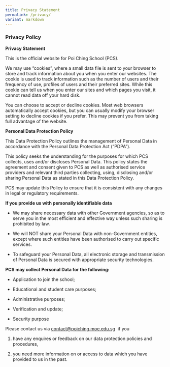 ```yaml
---
title: Privacy Statement
permalink: /privacy/
variant: markdown
---
```

### **Privacy Policy**

**Privacy Statement**

This is the official website for Poi Ching School (PCS).

We may use “cookies”, where a small data file is sent to your browser to store and track information about you when you enter our websites. The cookie is used to track information such as the number of users and their frequency of use, profiles of users and their preferred sites. While this cookie can tell us when you enter our sites and which pages you visit, it cannot read data off your hard disk.

You can choose to accept or decline cookies. Most web browsers automatically accept cookies, but you can usually modify your browser setting to decline cookies if you prefer. This may prevent you from taking full advantage of the website.

**Personal Data Protection Policy**

This Data Protection Policy outlines the management of Personal Data in accordance with the Personal Data Protection Act (“PDPA”).

This policy seeks the understanding for the purposes for which PCS collects, uses and/or discloses Personal Data. This policy states the agreement and consent given to PCS as well as authorised service providers and relevant third parties collecting, using, disclosing and/or sharing Personal Data as stated in this Data Protection Policy.

PCS may update this Policy to ensure that it is consistent with any changes in legal or regulatory requirements.

**If you provide us with personally identifiable data**

*   We may share necessary data with other Government agencies, so as to serve you in the most efficient and effective way unless such sharing is prohibited by law.
    
*   We will NOT share your Personal Data with non-Government entities, except where such entities have been authorised to carry out specific services.
    
*   To safeguard your Personal Data, all electronic storage and transmission of Personal Data is secured with appropriate security technologies.

**PCS may collect Personal Data for the following:**

*   Application to join the school;
    
*   Educational and student care purposes;
    
*   Administrative purposes;
    
*   Verification and update;
    
*   Security purpose
    

Please contact us via [contact@poiching.moe.edu.sg](contact@poiching.moe.edu.sg)  if you

1.  have any enquires or feedback on our data protection policies and procedures,
    
2.  you need more information on or access to data which you have provided to us in the past.